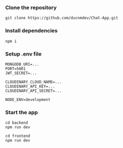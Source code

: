 ### Clone the repository

```shell
git clone https://github.com/ducnmdev/Chat-App.git
```

### Install dependencies

```shell
npm i
```

### Setup .env file

```shell
MONGODB_URI=...
PORT=5001
JWT_SECRET=...

CLOUDINARY_CLOUD_NAME=...
CLOUDINARY_API_KEY=...
CLOUDINARY_API_SECRET=...

NODE_ENV=development
```

### Start the app

```shell
cd backend
npm run dev
```

```shell
cd frontend
npm run dev
```